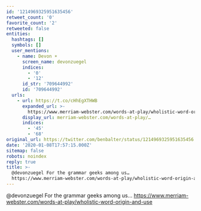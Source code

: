 ```yaml
---
id: '1214969325951635456'
retweet_count: '0'
favorite_count: '2'
retweeted: false
entities:
  hashtags: []
  symbols: []
  user_mentions:
    - name: Devon ☀️
      screen_name: devonzuegel
      indices:
        - '0'
        - '12'
      id_str: '709644992'
      id: '709644992'
  urls:
    - url: https://t.co/cHhEgXTHWB
      expanded_url: >-
        https://www.merriam-webster.com/words-at-play/wholistic-word-origin-and-use
      display_url: merriam-webster.com/words-at-play/…
      indices:
        - '45'
        - '68'
original_url: https://twitter.com/benbalter/status/1214969325951635456
date: '2020-01-08T17:57:15.000Z'
sitemap: false
robots: noindex
reply: true
title: >-
  @devonzuegel For the grammar geeks among us…
  https://www.merriam-webster.com/words-at-play/wholistic-word-origin-and-use
---
```


@devonzuegel For the grammar geeks among us… https://www.merriam-webster.com/words-at-play/wholistic-word-origin-and-use